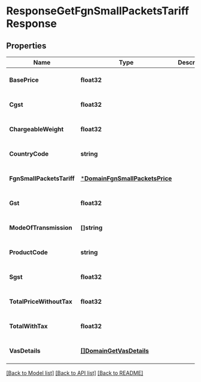 # ResponseGetFgnSmallPacketsTariffResponse

## Properties
Name | Type | Description | Notes
------------ | ------------- | ------------- | -------------
**BasePrice** | **float32** |  | [optional] [default to null]
**Cgst** | **float32** |  | [optional] [default to null]
**ChargeableWeight** | **float32** |  | [optional] [default to null]
**CountryCode** | **string** |  | [optional] [default to null]
**FgnSmallPacketsTariff** | [***DomainFgnSmallPacketsPrice**](domain.FgnSmallPacketsPrice.md) |  | [optional] [default to null]
**Gst** | **float32** |  | [optional] [default to null]
**ModeOfTransmission** | **[]string** |  | [optional] [default to null]
**ProductCode** | **string** |  | [optional] [default to null]
**Sgst** | **float32** |  | [optional] [default to null]
**TotalPriceWithoutTax** | **float32** |  | [optional] [default to null]
**TotalWithTax** | **float32** |  | [optional] [default to null]
**VasDetails** | [**[]DomainGetVasDetails**](domain.GetVASDetails.md) |  | [optional] [default to null]

[[Back to Model list]](../README.md#documentation-for-models) [[Back to API list]](../README.md#documentation-for-api-endpoints) [[Back to README]](../README.md)


